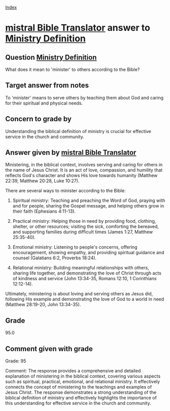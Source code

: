 
[Index](../../index.md)
# [mistral Bible Translator](../../answering_models/mistral_Bible_Translator.md) answer to [Ministry Definition](../../questions/Ministry_Definition.md)

## Question [Ministry Definition](../../questions/Ministry_Definition.md)
What does it mean to 'minister' to others according to the Bible?

## Target answer from notes
To 'minister' means to serve others by teaching them about God and caring for their spiritual and physical needs.

## Concern to grade by
Understanding the biblical definition of ministry is crucial for effective service in the church and community.

## Answer given by [mistral Bible Translator](../../answering_models/mistral_Bible_Translator.md)
 Ministering, in the biblical context, involves serving and caring for others in the name of Jesus Christ. It is an act of love, compassion, and humility that reflects God's character and shows His love towards humanity (Matthew 22:39, Matthew 20:28, Luke 10:27).

There are several ways to minister according to the Bible:

1. Spiritual ministry: Teaching and preaching the Word of God, praying with and for people, sharing the Gospel message, and helping others grow in their faith (Ephesians 4:11-13).

2. Practical ministry: Helping those in need by providing food, clothing, shelter, or other resources; visiting the sick, comforting the bereaved, and supporting families during difficult times (James 1:27, Matthew 25:35-40).

3. Emotional ministry: Listening to people's concerns, offering encouragement, showing empathy, and providing spiritual guidance and counsel (Galatians 6:2, Proverbs 18:24).

4. Relational ministry: Building meaningful relationships with others, sharing life together, and demonstrating the love of Christ through acts of kindness and service (John 13:34-35, Romans 12:10, 1 Corinthians 12:12-14).

Ultimately, ministering is about loving and serving others as Jesus did, following His example and demonstrating the love of God to a world in need (Matthew 28:19-20, John 13:34-35).

## Grade
95.0

## Comment given with grade
Grade: 95

Comment: The response provides a comprehensive and detailed explanation of ministering in the biblical context, covering various aspects such as spiritual, practical, emotional, and relational ministry. It effectively connects the concept of ministering to the teachings and examples of Jesus Christ. The response demonstrates a strong understanding of the biblical definition of ministry and effectively highlights the importance of this understanding for effective service in the church and community.
